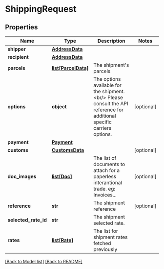 # ShippingRequest

## Properties
Name | Type | Description | Notes
------------ | ------------- | ------------- | -------------
**shipper** | [**AddressData**](AddressData.md) |  | 
**recipient** | [**AddressData**](AddressData.md) |  | 
**parcels** | [**list[ParcelData]**](ParcelData.md) | The shipment&#39;s parcels | 
**options** | **object** |  The options available for the shipment.&lt;br/&gt; Please consult the API reference for additional specific carriers options.  | [optional] 
**payment** | [**Payment**](Payment.md) |  | 
**customs** | [**CustomsData**](CustomsData.md) |  | [optional] 
**doc_images** | [**list[Doc]**](Doc.md) |  The list of documents to attach for a paperless interantional trade.  eg: Invoices...  | [optional] 
**reference** | **str** | The shipment reference | [optional] 
**selected_rate_id** | **str** | The shipment selected rate. | 
**rates** | [**list[Rate]**](Rate.md) | The list for shipment rates fetched previously | 

[[Back to Model list]](../README.md#documentation-for-models) [[Back to README]](../README.md)


